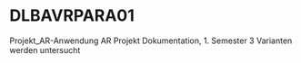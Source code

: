 # DLBAVRPARA01
Projekt_AR-Anwendung
AR Projekt Dokumentation, 1. Semester
3 Varianten werden untersucht 
